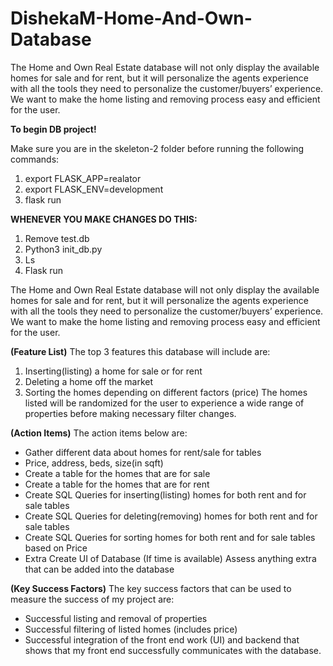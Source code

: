 # DishekaM-Home-And-Own-Database
 The Home and Own Real Estate database will not only display the available homes for sale and for rent, but it will personalize the agents experience with all the tools they need to personalize the customer/buyers’ experience. We want to make the home listing and removing process easy and efficient for the user. 

**To begin DB project!**

Make sure you are in the skeleton-2 folder before running the following commands:
1. export FLASK_APP=realator
2. export FLASK_ENV=development
3. flask run

**WHENEVER YOU MAKE CHANGES DO THIS:**
1. Remove test.db
2. Python3 init_db.py
3. Ls
4. Flask run


The Home and Own Real Estate database will not only display the available homes for sale and for rent, but it will personalize the agents experience with all the tools they need to personalize the customer/buyers’ experience. We want to make the home listing and removing process easy and efficient for the user.

**(Feature List)** The top 3 features this database will include are:
1. Inserting(listing) a home for sale or for rent
2. Deleting a home off the market
3. Sorting the homes depending on different factors (price)
The homes listed will be randomized for the user to experience a wide range of properties before making necessary filter changes.

**(Action Items)** The action items below are:
* Gather different data about homes for rent/sale for tables
* Price, address, beds, size(in sqft)
* Create a table for the homes that are for sale
* Create a table for the homes that are for rent
* Create SQL Queries for inserting(listing) homes for both rent and for sale tables
* Create SQL Queries for deleting(removing) homes for both rent and for sale tables
* Create SQL Queries for sorting homes for both rent and for sale tables based on Price
* Extra Create UI of Database (If time is available) Assess anything extra that can be added into the database

**(Key Success Factors)** The key success factors that can be used to measure the success of my project are:
* Successful listing and removal of properties
* Successful filtering of listed homes (includes price)
* Successful integration of the front end work (UI) and backend that shows that my front end successfully communicates with the database.
